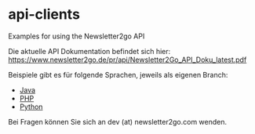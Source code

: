 # api-clients
Examples for using the Newsletter2go API

Die aktuelle API Dokumentation befindet sich hier:
https://www.newsletter2go.de/pr/api/Newsletter2Go_API_Doku_latest.pdf

Beispiele gibt es für folgende Sprachen, jeweils als eigenen Branch:
- [Java](../../tree/java)
- [PHP](../../tree/php)
- [Python](../../tree/python)

Bei Fragen können Sie sich an dev (at) newsletter2go.com wenden.
